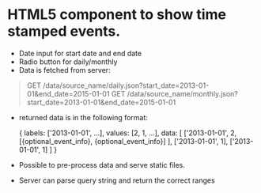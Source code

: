 # HTML5 component to show time stamped events.

- Date input for start date and end date
- Radio button for daily/monthly
- Data is fetched from server:

> GET /data/source_name/daily.json?start_date=2013-01-01&end_date=2015-01-01
> GET /data/source_name/monthly.json?start_date=2013-01-01&end_date=2015-01-01

- returned data is in the following format:

    {
        labels: ['2013-01-01', ...],
        values: [2, 1, ...],
        data: [
            ['2013-01-01', 2, [{optional_event_info}, {optional_event_info}] ],
            ['2013-01-01', 1],
            ['2013-01-01', 1]
        ]
    }

- Possible to pre-process data and serve static files.
- Server can parse query string and return the correct ranges
